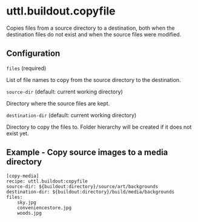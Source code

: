 # uttl.buildout.copyfile

Copies files from a source directory to a destination, both when the destination files do not exist and when the source files were modified.

## Configuration

`files` (required)

List of file names to copy from the source directory to the destination.

`source-dir` (default: current working directory)

Directory where the source files are kept.

`destination-dir` (default: current working directory)

Directory to copy the files to. Folder hierarchy will be created if it does not exist yet.

## Example - Copy source images to a media directory

	[copy-media]
	recipe: uttl.buildout:copyfile
	source-dir: ${buildout:directory}/source/art/backgrounds
	destination-dir: ${buildout:directory}/build/media/backgrounds
	files:
		sky.jpg
		conveniencestore.jpg
		woods.jpg